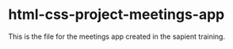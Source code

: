 # html-css-project-meetings-app

This is the file for the meetings app created in the sapient training.
